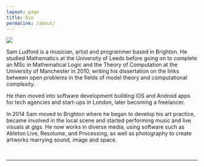 ```yaml
---
layout: page
title: bio
permalink: /about/
---
```


<img class="col one right" src="/img/prof_pic.jpg">

<p>
Sam Ludford is a musician, artist and programmer based in Brighton. He studied Mathematics at the University of Leeds before going on to complete an MSc in Mathematical Logic and the Theory of Computation at the University of Manchester in 2010, writing his dissertation on the links between open problems in the fields of model theory and computational complexity.
</p>
<p>
He then moved into software development building iOS and Android apps for tech agencies and start-ups in London, later becoming a freelancer.
</p>
<p>
In 2014 Sam moved to Brighton where he began to develop his art practice, became involved in the local scene and started performing music and live visuals at gigs. He now works in diverse media, using software such as Ableton Live, Resolume, and Processing, as well as photography to create artworks marrying sound, image and space.
</p>

<br/>
<hr/>
<br/>
<span class="contacticon center">
	<a href="mailto:sam_ludford@yahoo.co.uk"><i class="fa fa-envelope-square"></i></a>
	<a href="https://github.com/samludford" target="_blank"><i class="fa fa-github-square"></i></a>
	<a href="https://instagram.com/samludford" target="_blank"><i class="fa fa-instagram"></i></a>
	<a href="https://soundcloud.com/samludford" target="_blank"><i class="fa fa-soundcloud"></i></a>
	<a href="https://samludford.bandcamp.com" target="_blank"><i class="fa fa-bandcamp"></i></a>
	<a href="https://vimeo.com/user33006557" target="_blank"><i class="fa fa-vimeo-square"></i></a>
</span>

<div class="col three caption">

</div>
